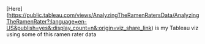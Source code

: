 [Here] (https://public.tableau.com/views/AnalyzingTheRamenRatersData/AnalyzingTheRamenRater?:language=en-US&publish=yes&:display_count=n&:origin=viz_share_link) is my Tableau viz using some of this ramen rater data

